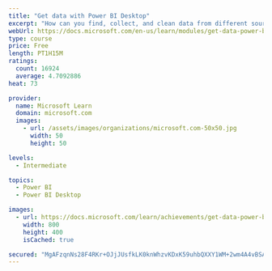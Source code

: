 ```yaml
---
title: "Get data with Power BI Desktop"
excerpt: "How can you find, collect, and clean data from different sources? Power BI is a tool for making sense of your data. You will learn tricks to make data-gathering easier."
webUrl: https://docs.microsoft.com/en-us/learn/modules/get-data-power-bi/
type: course
price: Free
length: PT1H15M
ratings:
  count: 16924
  average: 4.7092886
heat: 73

provider:
  name: Microsoft Learn
  domain: microsoft.com
  images:
    - url: /assets/images/organizations/microsoft.com-50x50.jpg
      width: 50
      height: 50

levels:
  - Intermediate

topics:
  - Power BI
  - Power BI Desktop

images:
  - url: https://docs.microsoft.com/learn/achievements/get-data-power-bi-desktop-social.png
    width: 800
    height: 400
    isCached: true

secured: "MgAFzqnNs28F4RKr+OJjJUsfkLK0knWhzvKDxK59uhbQXXY1WM+2wm4A4vBSANr9U9ZiwamE/HpSRT0mL80BQgf3kjcIsxR54Mek4OchKSTRM4+l7yfnEK41jKgZiXAT+vVcQF9AOmH6A+rbhZFnAr2L2QC3da87i3QdPatw0Y58NWJhbJScEPFPCx4dEiwpJHyRba8XolHa0mVParchQfcPSTbIOnyvuUXG+JDLpR6JQrNWpzhZrSAvVu4A/0kbZfsohW3ZlE0C8dOCCpiXhs/slBT6hijSo78hMFzRn0ZiwgQyvOYNg5gIUNC8XtWW6KpzU75pq8+6jTe9bZHWJA0Av2vg4OzSTMUQfAN4Cl2U8ZtrPVTCy1lfpA5Xr6kHIj8xK5+f4jG55vg4MpQMOFLb2qO8YWAUdRcHNmR8uHeHJrY3P9C0XB9HdND0HF2b;Wm6Pk5XCtPX1CjVwXFjEMw=="
---
```


